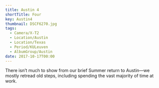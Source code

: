 ```yaml
---
title: Austin 4
shortTitle: Four
key: Austin4
thumbnail: DSCF6270.jpg
tags:
  - Camera/X-T2
  - Location/Austin
  - Location/Texas
  - Period/KULeuven
  - AlbumGroup/Austin
date: 2017-10-17T00:00
---
```

There isn’t much to show from our brief Summer return to Austin—we mostly retread old steps, including spending the vast majority of time at work.
